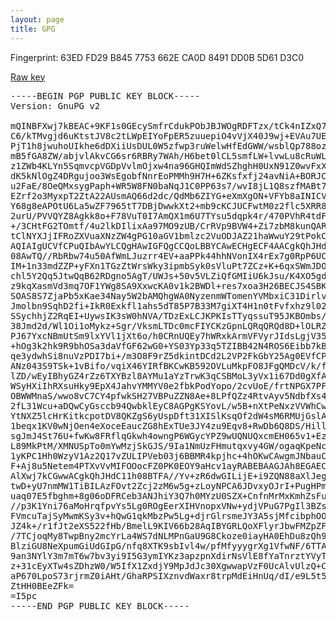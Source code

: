 ```yaml
---
layout: page
title: GPG
---
```


Fingerprint: 63ED FD29 B845 7753 662E CA0D 8491 DD0B 5D61 D3C0


<a href="/gpg-raw.asc">Raw key</a>

<pre>
-----BEGIN PGP PUBLIC KEY BLOCK-----
Version: GnuPG v2

mQINBFXwj7kBEAC+9KF1s0GEcySmfrCdukPObJBJWOgRDFTzx/tCk4nIZxQ7cVeI
C6/kTMvgjd6uKtstJV8c2tLWpEIYoFpER5zuuepiO4vVjX40J9wj+EVAu7UEssLa
PjT1h8jwuhoUIkhe6dDXiiUsDUL0W5zfwp3ruWelwHfEdGWW/wsblQp788ozPlgQ
mB5fGA8ZW/abjvlAkvCG6sr6RBRy7WAh/H6bet0lCL5smfLW+lvwLu8cRuWLoEfV
z1ZWb4KLYn5SqmvcpVGDpVvlmOjxw4na96GHQImWdSZhghH0UxN91Z0wvFxXwtnb
dK5kNlOgZ4DRgujoo3WsEgobfNnrEoPMMh9H7H+6ZKsfxfj24avNiA+BORJCD3M0
u2FaE/8OeQMxsygPaph+WR5W8FN0baNqJ1C0PP63s7/wvI8jL1Q8szfMABt7Vsyw
EZrf2o3MyxpT2ZtA22AUsmAQ66d2dc/QdMb6ZIYG+eXmXgON+VFYb8aINICVynLm
Y68g8eAPOtU6La5wZF7965tT7DBjDwwkXt2+mb9cKCJUCFwtM0z2flc5XRR8/xzY
2urU/PVVQYZ8Agkk8o+F78VuT0I7AmQX1m6U7TYsu5dqpk4r/470PVhR4tdFUdz4
+/3CHtFG2TOmtf/4u2lkDIlixAa97MO9zUB/CrRVp9BVW4+Zi7zbM8kunQARAQAB
tClNYXJjIFRoZXVuaXNzZW4gPG10aGV1bmlzc2VuODJAZ21haWwuY29tPokCOAQT
AQIAIgUCVfCPuQIbAwYLCQgHAwIGFQgCCQoLBBYCAwECHgECF4AACgkQhJHdC11h
08AwTQ//RbRbw74u50AfWmLJuzrr4EV+aaPPk44hhNVonIX4rEx7g0RpP6UCHuVZ
IM+1n33mdZZP+yFXn1TGzZtWrsWky3ipmbSyk0sVluPt7ZCz+K+6qxSWmJDOoTYn
chl5Y2Qq5JtwQqB62RDgno5AgT/UWJs+50v5VLZiQfGMIiU6kJsu/K4XO5gdxfDl
z9kqXasmVd3mq7OF1YWg8SA9XxwcKA0v1k2BWDl+res7xoa3H26BECJS4SBKoPgE
SOAS8S7ZjaPb5xKae34Nay5W2bAMQhgWA0NyzenmWTomenYVMbxiC31DirlvAkm4
Jmolbn9SqhD2fi+IkR0Exkfl1ahs5dT85P7B33M7giXT4H1n0tFvfxhz9l02F2sN
SSychhjZ2RqEI+UywsIK3sW0hNVA/TDzExLCJKPKIsTTyqssuT95JKBOmbs/3aBv
38Jmd2d/Wl1Oi1oMykz+Sgr/VksmLTDc0mcFIYCKzGpnLQRqQRQd8D+lOLRZnJR3
PJ67YxcNBmUtSm9lxYVl1jXt6o/h0CRnUQEy7hWRxkArmVFVyrJIdsLgjV35eeD1
+hOg3k2hk9R9bhOSa3daVfGF62wG0+YS03Yp33q5TZIBB42N4ROS6Eibb7kBvVtc
qe3ydwhSi8nuVzPDI7bi+/m3O8F9rZ5dkintDCd2L2VP2FkGbY25Ag0EVfCPuQEQ
ANz043S9TSk+1vBifo/vqiX46YIRfBKCwKB592OVLuMkpFO8JFgQMDcV/k/fJyNy
lZD/wEyIBhyGZ4rZz6TXYBzl8AYMu1aYzTrwK3qCSBMoL3yVx1i67Dd0gXfAEiYC
WSyHXiIhRXsuHky9EpX4JahvYMMYV0e2fbkPodYopo/2cvUoE/frtNPGX7PFOMKI
OBWWMnaS/wwo8vC7CY4pfwkSH27VBPuZZN8Ae+8LPfQZz4RtvAyv5NdbfXs46iMo
2fL31Wcu+aDQwCyGsccb94QwbklEyC8AGPgKSYovL/w5B+nXtPeNxzVVWhCwcZ91
YtNXZ5lcHrKitkcpotDV8QKZgS6yUspDft31XISlKsqOf2dW4sM6RMUjGslAAdOe
1beqx1KV0wNjOen4eXoceEaucZG8hExTUe3JY4zu9Eqv8+RwDb6Q8DS/HillBoHn
sgJmJ4St76U+fwKw8FRflqGkwh4owngP6WGycYPZ9wUQNUQxcmEH065v1+EznKiH
L89MkPtM/XMNUSpTo0mYwMzjSkGJS/9Ia1NmUzFHmutqxvy4GW/ogaqKpeNcnwU3
1yKPC1Hh0WzyV1Az2Q17vZULIPVeb03j6BBMR4kpjhc+4hOKwCAwgmJNbauCvKa5
F+Aj8u5Netem4PTXvVvMIFOOocFZ0PK0EOY9aHcv1ayRABEBAAGJAh8EGAECAAkF
AlXwj7kCGwwACgkQhJHdC11h08BTFA//Yv+zR6dwGILijE+i9ZQN88aXlJegNGt+
twD+yU7nmMW1TiBILAzFOvt2Zcj2zM6w5g+zLoyNPCA6JDvxyOJrI+PugHPm/8Bl
uaq07E5fbghm+8g06oDFRCeb3ANJhiY3Q7h0MYzU0SZX+CnfnMrMxKmhZsFupU0l
//p3K1Yni76aMoHrqfpvYs5Lg0ROgEerXIHVnopxVNw+ydjVPuG7PgIl3BZs0MP3
FVmcuTajSyMwmKSy3v+hQwG1qkMbzPw5Lg+djrGlrsmeJY3A5sjMfcibphOOl376
JZ4k+/r1fJt2eXS522fHb/BmelL9KIV66b28AqIBYGRLQoXFlyrJbwFMZpZFMHXK
/7TCjoqMy8TwpBny2mcYrLa4WS7dNLMPnGaU9G8Ckoze0iayHA0EhDu8zQh9B0uI
BlziGU8NeXpumGiUdGIpG/nfq8XTK9sbIvl4w/pfMfyyygrXg1VfwNF/6TTATcLH
9an3NYlY3m7mT6w7bv3yi9I5G3ymIYKz3apzpnXdirNsVlE8fYaTnrztYVyTrogS
z+31cEyXTw4sZDhzW0/W5IfX1ZxdjY9MpJdJc30XgwwapVzF0UcAlvUlzQ+CKba/
aP670LpoS73rjrmZ0iAHt/GhaRPSIXznvdWaxr8trpMdEiHnUq/dI/e9L5t5rZx4
ZtHH0BEeZFk=
=I5pc
-----END PGP PUBLIC KEY BLOCK-----
</pre>
